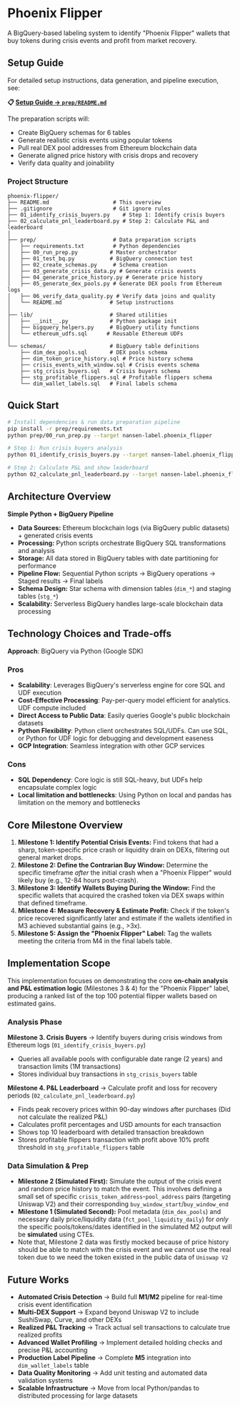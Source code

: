 # Phoenix Flipper

A BigQuery-based labeling system to identify "Phoenix Flipper" wallets that buy tokens during crisis events and profit from market recovery.

## Setup Guide

For detailed setup instructions, data generation, and pipeline execution, see:

**📋 [Setup Guide → `prep/README.md`](prep/README.md)**

The preparation scripts will:
- Create BigQuery schemas for 6 tables
- Generate realistic crisis events using popular tokens
- Pull real DEX pool addresses from Ethereum blockchain data
- Generate aligned price history with crisis drops and recovery
- Verify data quality and joinability

### Project Structure

```
phoenix-flipper/
├── README.md                    # This overview
├── .gitignore                   # Git ignore rules
├── 01_identify_crisis_buyers.py    # Step 1: Identify crisis buyers
├── 02_calculate_pnl_leaderboard.py # Step 2: Calculate P&L and leaderboard
│
├── prep/                        # Data preparation scripts
│   ├── requirements.txt         # Python dependencies
│   ├── 00_run_prep.py          # Master orchestrator  
│   ├── 01_test_bq.py           # BigQuery connection test
│   ├── 02_create_schemas.py     # Schema creation
│   ├── 03_generate_crisis_data.py # Generate crisis events
│   ├── 04_generate_price_history.py # Generate price history
│   ├── 05_generate_dex_pools.py # Generate DEX pools from Ethereum logs
│   ├── 06_verify_data_quality.py # Verify data joins and quality
│   └── README.md               # Setup instructions
│
├── lib/                        # Shared utilities
│   ├── __init__.py             # Python package init
│   ├── bigquery_helpers.py     # BigQuery utility functions
│   └── ethereum_udfs.sql      # Reusable Ethereum UDFs
│
└── schemas/                    # BigQuery table definitions
    ├── dim_dex_pools.sql       # DEX pools schema
    ├── dim_token_price_history.sql # Price history schema  
    ├── crisis_events_with_window.sql # Crisis events schema
    ├── stg_crisis_buyers.sql   # Crisis buyers schema
    ├── stg_profitable_flippers.sql # Profitable flippers schema
    └── dim_wallet_labels.sql   # Final labels schema
```

## Quick Start

```bash
# Install dependencies & run data preparation pipeline
pip install -r prep/requirements.txt
python prep/00_run_prep.py --target nansen-label.phoenix_flipper

# Step 1: Run crisis buyers analysis
python 01_identify_crisis_buyers.py --target nansen-label.phoenix_flipper

# Step 2: Calculate P&L and show leaderboard
python 02_calculate_pnl_leaderboard.py --target nansen-label.phoenix_flipper
```

## Architecture Overview

**Simple Python + BigQuery Pipeline**

- **Data Sources:** Ethereum blockchain logs (via BigQuery public datasets) + generated crisis events
- **Processing:** Python scripts orchestrate BigQuery SQL transformations and analysis
- **Storage:** All data stored in BigQuery tables with date partitioning for performance
- **Pipeline Flow:** Sequential Python scripts → BigQuery operations → Staged results → Final labels
- **Schema Design:** Star schema with dimension tables (`dim_*`) and staging tables (`stg_*`)
- **Scalability:** Serverless BigQuery handles large-scale blockchain data processing

## Technology Choices and Trade-offs

**Approach**: BigQuery via Python (Google SDK)

### Pros
- **Scalability**: Leverages BigQuery's serverless engine for core SQL and UDF execution
- **Cost-Effective Processing**: Pay-per-query model efficient for analytics. UDF compute included
- **Direct Access to Public Data**: Easily queries Google's public blockchain datasets
- **Python Flexibility**: Python client orchestrates SQL/UDFs. Can use SQL, or Python for UDF logic for debugging and development easeness
- **GCP Integration**: Seamless integration with other GCP services

### Cons
- **SQL Dependency**: Core logic is still SQL-heavy, but UDFs help encapsulate complex logic
- **Local limitation and bottlenecks**: Using Python on local and pandas has limitation on the memory and bottlenecks

## Core Milestone Overview

1. **Milestone 1: Identify Potential Crisis Events:** Find tokens that had a sharp, token-specific price crash or liquidity drain on DEXs, filtering out general market drops.
2. **Milestone 2: Define the Contrarian Buy Window:** Determine the specific timeframe *after* the initial crash when a "Phoenix Flipper" would likely buy (e.g., 12-84 hours post-crash).
3. **Milestone 3: Identify Wallets Buying During the Window:** Find the specific wallets that acquired the crashed token via DEX swaps within that defined timeframe.
4. **Milestone 4: Measure Recovery & Estimate Profit:** Check if the token's price recovered significantly later and estimate if the wallets identified in M3 achieved substantial gains (e.g., >3x).
5. **Milestone 5: Assign the "Phoenix Flipper" Label:** Tag the wallets meeting the criteria from M4 in the final labels table.

## Implementation Scope

This implementation focuses on demonstrating the core **on-chain analysis and P&L estimation logic** (Milestones 3 & 4) for the "Phoenix Flipper" label, producing a ranked list of the top 100 potential flipper wallets based on estimated gains.

### Analysis Phase
**Milestone 3. Crisis Buyers** → Identify buyers during crisis windows from Ethereum logs (`01_identify_crisis_buyers.py`)
- Queries all available pools with configurable date range (2 years) and transaction limits (1M transactions)
- Stores individual buy transactions in `stg_crisis_buyers` table

**Milestone 4. P&L Leaderboard** → Calculate profit and loss for recovery periods (`02_calculate_pnl_leaderboard.py`)
- Finds peak recovery prices within 90-day windows after purchases (Did not calculate the realized P&L)
- Calculates profit percentages and USD amounts for each transaction
- Shows top 10 leaderboard with detailed transaction breakdown
- Stores profitable flippers transaction with profit above 10% profit threshold in `stg_profitable_flippers` table

### Data Simulation & Prep
- **Milestone 2 (Simulated First):** Simulate the output of the crisis event and random price history to match the event. This involves defining a small set of specific `crisis_token_address`-`pool_address` pairs (targeting Uniswap V2) and their corresponding `buy_window_start`/`buy_window_end`
- **Milestone 1 (Simulated Second):** Pool metadata (`dim_dex_pools`) and necessary daily price/liquidity data (`fct_pool_liquidity_daily`) for *only* the specific pools/tokens/dates identified in the simulated M2 output will be **simulated** using CTEs.
- Note that, Milestone 2 data was firstly mocked because of price history should be able to match with the crisis event and we cannot use the real token due to we need the token existed in the public data of `Uniswap V2`

## Future Works

- **Automated Crisis Detection** → Build full **M1/M2** pipeline for real-time crisis event identification
- **Multi-DEX Support** → Expand beyond Uniswap V2 to include SushiSwap, Curve, and other DEXs
- **Realized P&L Tracking** → Track actual sell transactions to calculate true realized profits
- **Advanced Wallet Profiling** → Implement detailed holding checks and precise P&L accounting
- **Production Label Pipeline** → Complete **M5** integration into `dim_wallet_labels` table
- **Data Quality Monitoring** → Add unit testing and automated data validation systems
- **Scalable Infrastructure** → Move from local Python/pandas to distributed processing for large datasets

